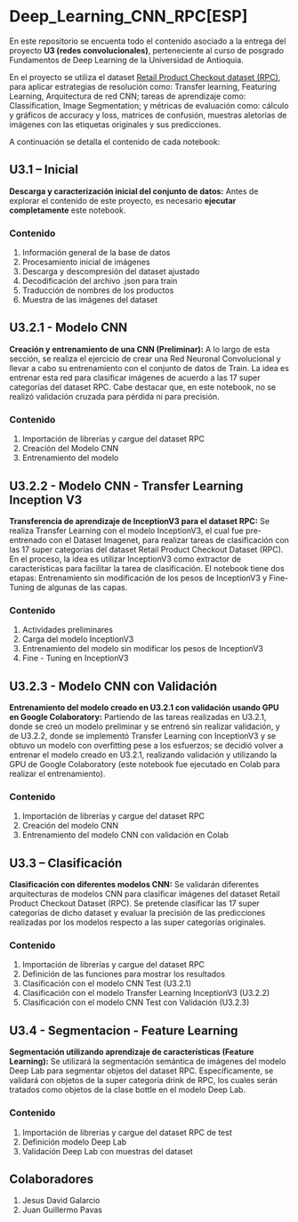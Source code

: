 # Deep_Learning_CNN_RPC[ESP]
En este repositorio se encuenta todo el contenido asociado a la entrega del proyecto  **U3 (redes convolucionales)**, perteneciente al curso de posgrado Fundamentos de Deep Learning de la Universidad de Antioquia.

En el proyecto se utiliza el dataset [Retail Product Checkout dataset (RPC)](https://www.kaggle.com/diyer22/retail-product-checkout-dataset), para aplicar estrategias de resolución como: Transfer learning, Featuring Learning, Arquitectura de red CNN; tareas de aprendizaje como: Classification, Image Segmentation; y métricas de evaluación como: cálculo y gráficos de accuracy y loss, matrices de confusión, muestras aletorias de imágenes con las etiquetas originales y sus predicciones. 

A continuación se detalla el contenido de cada notebook:

## U3.1 – Inicial
  
**Descarga y caracterización inicial del conjunto de datos:** Antes de explorar el contenido de este proyecto, es necesario **ejecutar completamente** este notebook.

### Contenido
1. Información general de la base de datos
2. Procesamiento inicial de imágenes
3. Descarga y descompresión del dataset ajustado
4. Decodificación del archivo .json para train
5. Traducción de nombres de los productos
6. Muestra de las imágenes del dataset

## U3.2.1 - Modelo CNN
	
**Creación y entrenamiento de una CNN (Preliminar):** A lo largo de esta sección, se realiza el ejercicio de crear una Red Neuronal Convolucional y llevar a cabo su entrenamiento con el conjunto de datos de Train. La idea es entrenar esta red para clasificar imágenes de acuerdo a las 17 super categorías del dataset RPC. Cabe destacar que, en este notebook, no se realizó validación cruzada para pérdida ni para precisión.

### Contenido
1. Importación de librerías y cargue del dataset RPC
2. Creación del Modelo CNN
3. Entrenamiento del modelo

## U3.2.2 - Modelo CNN - Transfer Learning Inception V3

**Transferencia de aprendizaje de InceptionV3 para el dataset RPC:** Se realiza Transfer Learning con el modelo InceptionV3, el cual fue pre-entrenado con el Dataset  Imagenet, para realizar tareas de clasificación con las 17 super categorías del dataset  Retail Product Checkout Dataset (RPC). En el proceso, la idea es utilizar InceptionV3 como extractor de características para facilitar la tarea de clasificación. El notebook tiene dos etapas:  Entrenamiento sin modificación de los pesos de InceptionV3 y  Fine-Tuning de algunas de las capas.

### Contenido
1. Actividades preliminares
2. Carga del modelo InceptionV3
3. Entrenamiento del modelo sin modificar los pesos de InceptionV3
4. Fine - Tuning en InceptionV3

## U3.2.3 - Modelo CNN con Validación

**Entrenamiento del modelo creado en U3.2.1 con validación usando GPU en Google Colaboratory:** Partiendo de las tareas realizadas en U3.2.1, donde se creó un modelo preliminar y se entrenó sin realizar validación, y de U3.2.2, donde se implementó Transfer Learning con InceptionV3 y se obtuvo un modelo con overfitting pese a los esfuerzos; se decidió volver a entrenar el modelo creado en U3.2.1, realizando validación y utilizando la GPU de Google Colaboratory (este notebook fue ejecutado en Colab para realizar el entrenamiento).

### Contenido
1. Importación de librerías y cargue del dataset RPC
2. Creación del modelo CNN
3. Entrenamiento del modelo CNN con validación en Colab

## U3.3 – Clasificación

**Clasificación con diferentes modelos CNN:** Se validarán diferentes arquitecturas de modelos CNN para clasificar imágenes del dataset Retail Product Checkout Dataset (RPC). Se pretende clasificar las 17 super categorías de dicho dataset y evaluar la precisión de las predicciones realizadas por los modelos respecto a las super categorías originales.

### Contenido
1. Importación de librerías y cargue del dataset RPC
2. Definición de las funciones para mostrar los resultados
3. Clasificación con el modelo CNN Test (U3.2.1)
4. Clasificación con el modelo Transfer Learning InceptionV3 (U3.2.2)
5. Clasificación con el modelo CNN Test con Validación (U3.2.3)

## U3.4 - Segmentacion - Feature Learning

**Segmentación utilizando aprendizaje de características (Feature Learning):** Se utilizará la segmentación semántica de imágenes del modelo Deep Lab para segmentar objetos del dataset RPC. Específicamente, se validará con objetos de la super categoría drink de RPC, los cuales serán tratados como objetos de la clase bottle en el modelo Deep Lab.

### Contenido
1. Importación de librerías y cargue del dataset RPC de test
2. Definición modelo Deep Lab
3. Validación Deep Lab con muestras del dataset

## Colaboradores
1. Jesus David Galarcio
2. Juan Guillermo Pavas
